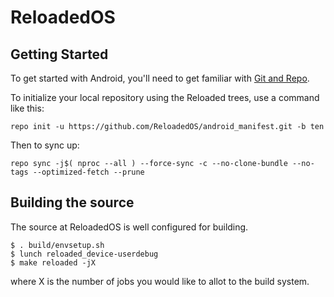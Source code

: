 ReloadedOS
===========

Getting Started
---------------

To get started with Android, you'll need to get
familiar with [Git and Repo](http://source.android.com/source/using-repo.html).

To initialize your local repository using the Reloaded trees, use a command like this:

    repo init -u https://github.com/ReloadedOS/android_manifest.git -b ten

Then to sync up:

    repo sync -j$( nproc --all ) --force-sync -c --no-clone-bundle --no-tags --optimized-fetch --prune

Building the source
---------------

The source at ReloadedOS is well configured for building.

    $ . build/envsetup.sh
    $ lunch reloaded_device-userdebug
    $ make reloaded -jX

where X is the number of jobs you would like to allot to the build system.
